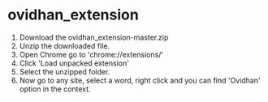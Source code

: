 # ovidhan_extension

1. Download the ovidhan_extension-master.zip
2. Unzip the downloaded file.
3. Open Chrome go to 'chrome://extensions/'
4. Click 'Load unpacked extension'
5. Select the unzipped folder.
6. Now go to any site, select a word, right click and you can find 'Ovidhan' option in the context.  
